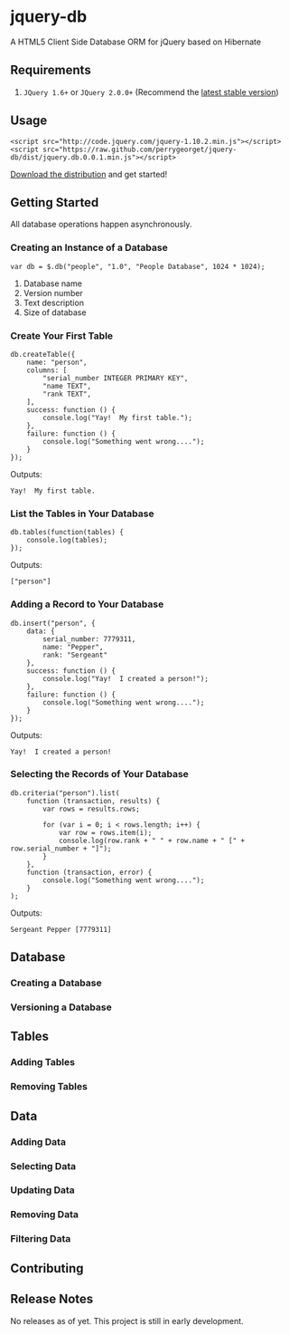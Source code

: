 # jquery-db

A HTML5 Client Side Database ORM for jQuery based on Hibernate

## Requirements

1. `JQuery 1.6+` or `JQuery 2.0.0+` (Recommend the [latest stable version](http://code.jquery.com/))

## Usage

	<script src="http://code.jquery.com/jquery-1.10.2.min.js"></script>
	<script src="https://raw.github.com/perrygeorget/jquery-db/dist/jquery.db.0.0.1.min.js"></script>
	
[Download the distribution](https://github.com/perrygeorget/jquery-db/tree/master/dist) and get started!
		
## Getting Started

All database operations happen asynchronously.

### Creating an Instance of a Database

	var db = $.db("people", "1.0", "People Database", 1024 * 1024);

1. Database name
2. Version number
3. Text description
4. Size of database

### Create Your First Table

	db.createTable({
        name: "person",
        columns: [
            "serial_number INTEGER PRIMARY KEY",
            "name TEXT",
            "rank TEXT",
        ],
        success: function () {
        	console.log("Yay!  My first table.");
        },
        failure: function () {
        	console.log("Something went wrong....");
        }
    });
    
Outputs:

	Yay!  My first table.
    
### List the Tables in Your Database

	db.tables(function(tables) {
		console.log(tables);
	});
	
Outputs:

	["person"]
	
### Adding a Record to Your Database

	db.insert("person", {
        data: {
            serial_number: 7779311,
            name: "Pepper",
            rank: "Sergeant"
        },
        success: function () {
        	console.log("Yay!  I created a person!");
        },
        failure: function () {
        	console.log("Something went wrong....");
        }
    });

Outputs:

	Yay!  I created a person!
    
### Selecting the Records of Your Database

	db.criteria("person").list(
        function (transaction, results) {
            var rows = results.rows;
            
			for (var i = 0; i < rows.length; i++) {
            	var row = rows.item(i);
            	console.log(row.rank + " " + row.name + " [" + row.serial_number + "]");
			}
        },
        function (transaction, error) {
        	console.log("Something went wrong....");
        }
    );
    
Outputs:

	Sergeant Pepper [7779311]

## Database

### Creating a Database

### Versioning a Database

## Tables

### Adding Tables

### Removing Tables

## Data

### Adding Data

### Selecting Data

### Updating Data

### Removing Data

### Filtering Data

## Contributing

## Release Notes

No releases as of yet.  This project is still in early development.